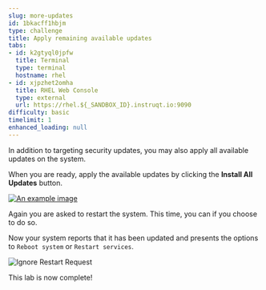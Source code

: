 ```yaml
---
slug: more-updates
id: 1bkacff1hbjm
type: challenge
title: Apply remaining available updates
tabs:
- id: k2gtyql0jpfw
  title: Terminal
  type: terminal
  hostname: rhel
- id: xjpzhet2omha
  title: RHEL Web Console
  type: external
  url: https://rhel.${_SANDBOX_ID}.instruqt.io:9090
difficulty: basic
timelimit: 1
enhanced_loading: null
---
```


In addition to targeting security updates, you may also apply all available updates on the system.

When you are ready, apply the available updates by clicking the __Install All Updates__ button.

<a href="#all">
 <img alt="An example image" src="../assets/Apply-All-Updates.png" />
</a>

<a href="#" class="lightbox" id="all">
 <img alt="An example image" src="../assets/Apply-All-Updates.png" />
</a>

Again you are asked to restart the system. This time, you can if you choose to do so.

Now your system reports that it has been updated and presents the options to `Reboot system` or `Restart services`.

![Ignore Restart Request](../assets/Restart-request.png)

This lab is now complete!
<style>
.lightbox {
  display: none;
  position: fixed;
  justify-content: center;
  align-items: center;
  z-index: 999;
  top: 0;
  left: 0;
  right: 0;
  bottom: 0;
  padding: 1rem;
  background: rgba(0, 0, 0, 0.8);
}

.lightbox:target {
  display: flex;
}

.lightbox img {
  max-height: 100%;
}
</style>

